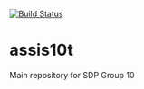 [![Build Status](https://travis-ci.org/Assis10t/assis10t.svg?branch=master)](https://travis-ci.org/Assis10t/assis10t)
# assis10t
Main repository for SDP Group 10
